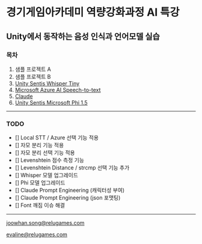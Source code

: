 # 경기게임아카데미 역량강화과정 AI 특강

## Unity에서 동작하는 음성 인식과 언어모델 실습

### 목차
1. 샘플 프로젝트 A
2. 샘플 프로젝트 B
3. [Unity Sentis Whisper Tiny](/docs/whisper.md)
4. [Microsoft Azure AI Speech-to-text](/docs/azure-stt.md)
5. [Claude](/docs/claude.md)
6. [Unity Sentis Microsoft Phi 1.5](/docs/phi-1.5.md)

***

### TODO

- [] Local STT / Azure 선택 기능 적용
- [] 자모 분리 기능 적용
- [] 자모 분리 선택 기능 적용
- [] Levenshtein 점수 측정 기능
- [] Levenshtein Distance / strcmp 선택 기능 추가
- [] Whisper 모델 업그레이드
- [] Phi 모델 업그레이드
- [] Claude Prompt Engineering (캐릭터성 부여)
- [] Claude Prompt Engineering (json 포맷팅)
- [] Font 깨짐 이슈 해결

***

joowhan.song@relugames.com

evaline@relugames.com
